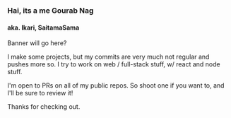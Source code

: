 ### Hai, its a me Gourab Nag
#### aka. Ikari, SaitamaSama

Banner will go here?

I make some projects, but my commits are very much not regular and pushes more so. I try to work on
web / full-stack stuff, w/ react and node stuff.

I'm open to PRs on all of my public repos. So shoot one if you want to, and I'll be sure to review it!

Thanks for checking out.

<!--
**SaitamaSama/SaitamaSama** is a ✨ _special_ ✨ repository because its `README.md` (this file) appears on your GitHub profile.

Here are some ideas to get you started:

- 🔭 I’m currently working on ...
- 🌱 I’m currently learning ...
- 👯 I’m looking to collaborate on ...
- 🤔 I’m looking for help with ...
- 💬 Ask me about ...
- 📫 How to reach me: ...
- 😄 Pronouns: ...
- ⚡ Fun fact: ...
-->
